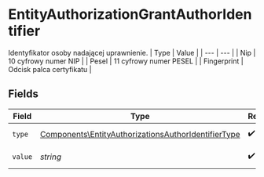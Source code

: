 # EntityAuthorizationGrantAuthorIdentifier

Identyfikator osoby nadającej uprawnienie.
| Type | Value |
| --- | --- |
| Nip | 10 cyfrowy numer NIP |
| Pesel | 11 cyfrowy numer PESEL |
| Fingerprint | Odcisk palca certyfikatu |


## Fields

| Field                                                                                                                      | Type                                                                                                                       | Required                                                                                                                   | Description                                                                                                                |
| -------------------------------------------------------------------------------------------------------------------------- | -------------------------------------------------------------------------------------------------------------------------- | -------------------------------------------------------------------------------------------------------------------------- | -------------------------------------------------------------------------------------------------------------------------- |
| `type`                                                                                                                     | [Components\EntityAuthorizationsAuthorIdentifierType](../../Models/Components/EntityAuthorizationsAuthorIdentifierType.md) | :heavy_check_mark:                                                                                                         | Typ identyfikatora.                                                                                                        |
| `value`                                                                                                                    | *string*                                                                                                                   | :heavy_check_mark:                                                                                                         | Wartość identyfikatora.                                                                                                    |
